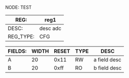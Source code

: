 NODE: TEST


| REG:      | reg1      |
|-----------|-----------|
| DESC:     | desc  adc |
| REG_TYPE: | CFG       |

| FIELDS: | WIDTH | RESET | TYPE | DESC         |
|---------|-------|-------|------|--------------|
| A       | 20    | 0x11  | RW   | a field desc |
| B       | 20    | 0xff  | RO   | b field desc |
